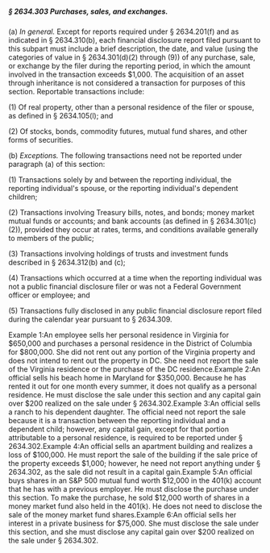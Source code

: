 ##### § 2634.303 Purchases, sales, and exchanges. #####

(a) *In general.* Except for reports required under § 2634.201(f) and as indicated in § 2634.310(b), each financial disclosure report filed pursuant to this subpart must include a brief description, the date, and value (using the categories of value in § 2634.301(d)(2) through (9)) of any purchase, sale, or exchange by the filer during the reporting period, in which the amount involved in the transaction exceeds $1,000. The acquisition of an asset through inheritance is not considered a transaction for purposes of this section. Reportable transactions include:

(1) Of real property, other than a personal residence of the filer or spouse, as defined in § 2634.105(l); and

(2) Of stocks, bonds, commodity futures, mutual fund shares, and other forms of securities.

(b) *Exceptions.* The following transactions need not be reported under paragraph (a) of this section:

(1) Transactions solely by and between the reporting individual, the reporting individual's spouse, or the reporting individual's dependent children;

(2) Transactions involving Treasury bills, notes, and bonds; money market mutual funds or accounts; and bank accounts (as defined in § 2634.301(c)(2)), provided they occur at rates, terms, and conditions available generally to members of the public;

(3) Transactions involving holdings of trusts and investment funds described in § 2634.312(b) and (c);

(4) Transactions which occurred at a time when the reporting individual was not a public financial disclosure filer or was not a Federal Government officer or employee; and

(5) Transactions fully disclosed in any public financial disclosure report filed during the calendar year pursuant to § 2634.309.

Example 1:An employee sells her personal residence in Virginia for $650,000 and purchases a personal residence in the District of Columbia for $800,000. She did not rent out any portion of the Virginia property and does not intend to rent out the property in DC. She need not report the sale of the Virginia residence or the purchase of the DC residence.Example 2:An official sells his beach home in Maryland for $350,000. Because he has rented it out for one month every summer, it does not qualify as a personal residence. He must disclose the sale under this section and any capital gain over $200 realized on the sale under § 2634.302.Example 3:An official sells a ranch to his dependent daughter. The official need not report the sale because it is a transaction between the reporting individual and a dependent child; however, any capital gain, except for that portion attributable to a personal residence, is required to be reported under § 2634.302.Example 4:An official sells an apartment building and realizes a loss of $100,000. He must report the sale of the building if the sale price of the property exceeds $1,000; however, he need not report anything under § 2634.302, as the sale did not result in a capital gain.Example 5:An official buys shares in an S&P 500 mutual fund worth $12,000 in the 401(k) account that he has with a previous employer. He must disclose the purchase under this section. To make the purchase, he sold $12,000 worth of shares in a money market fund also held in the 401(k). He does not need to disclose the sale of the money market fund shares.Example 6:An official sells her interest in a private business for $75,000. She must disclose the sale under this section, and she must disclose any capital gain over $200 realized on the sale under § 2634.302.